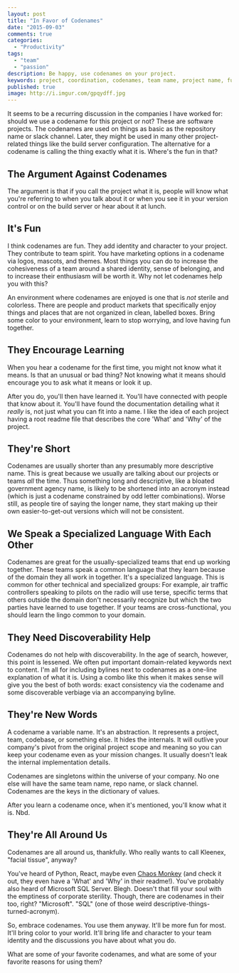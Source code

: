 ```yaml
---
layout: post
title: "In Favor of Codenames"
date: "2015-09-03"
comments: true
categories:
  - "Productivity"
tags:
  - "team"
  - "passion"
description: Be happy, use codenames on your project.
keywords: project, coordination, codenames, team name, project name, fun
published: true
image: http://i.imgur.com/gpqydff.jpg
---
```


It seems to be a recurring discussion in the companies I have worked for: should we use a codename for this project or not?  These are software projects.  The codenames are used on things as basic as the repository name or slack channel.  Later, they might be used in many other project-related things like the build server configuration.  The alternative for a codename is calling the thing exactly what it is.  Where's the fun in that?

<!--more-->

## The Argument Against Codenames
The argument is that if you call the project what it is, people will know what you're referring to when you talk about it or when you see it in your version control or on the build server or hear about it at lunch.

## It's Fun
I think codenames are fun.  They add identity and character to your project.  They contribute to team spirit.  You have marketing options in a codename via logos, mascots, and themes.  Most things you can do to increase the cohesiveness of a team around a shared identity, sense of belonging, and to increase their enthusiasm will be worth it.  Why not let codenames help you with this?

An environment where codenames are enjoyed is one that is *not* sterile and colorless.  There are people and product markets that specifically enjoy things and places that are not organized in clean, labelled boxes.  Bring some color to your environment, learn to stop worrying, and love having fun together.

## They Encourage Learning
When you hear a codename for the first time, you might not know what it means.  Is that an unusual or bad thing?  Not knowing what it means should encourage you to ask what it means or look it up.

After you do, you'll then have learned it.  You'll have connected with people that know about it.  You'll have found the documentation detailing what it *really* is, not just what you can fit into a name.  I like the idea of each project having a root readme file that describes the core 'What' and 'Why' of the project.

## They're Short
Codenames are usually shorter than any presumably more descriptive name.  This is great because we usually are talking about our projects or teams *all* the time.  Thus something long and descriptive, like a bloated government agency name, is likely to be shortened into an acronym instead (which is just a codename constrained by odd letter combinations).  Worse still, as people tire of saying the longer name, they start making up their own easier-to-get-out versions which will not be consistent.

## We Speak a Specialized Language With Each Other
Codenames are great for the usually-specialized teams that end up working together.  These teams speak a common language that they learn because of the domain they all work in together.  It's a specialized language.  This is common for other technical and specialized groups: For example, air traffic controllers speaking to pilots on the radio will use terse, specific terms that others outside the domain don't necessarily recognize but which the two parties have learned to use together.  If your teams are cross-functional, you should learn the lingo common to your domain.

## They Need Discoverability Help
Codenames do not help with discoverability.  In the age of search, however, this point is lessened.  We often put important domain-related keywords next to content.  I'm all for including bylines next to codenames as a one-line explanation of what it is.  Using a combo like this when it makes sense will give you the best of both words: exact consistency via the codename and some discoverable verbiage via an accompanying byline.

## They're New Words
A codename a variable name.  It's an abstraction.  It represents a project, team, codebase, or something else.  It hides the internals.  It will outlive your company's pivot from the original project scope and meaning so you can keep your codename even as your mission changes.  It usually doesn't leak the internal implementation details.

Codenames are singletons within the universe of your company.  No one else will have the same team name, repo name, or slack channel.  Codenames are the keys in the dictionary of values.

After you learn a codename once, when it's mentioned, you'll know what it is.  Nbd.

## They're All Around Us
Codenames are all around us, thankfully.  Who really wants to call Kleenex, "facial tissue", anyway?

You've heard of Python, React, maybe even [Chaos Monkey](https://github.com/Netflix/SimianArmy/wiki/Chaos-Monkey) (and check it out, they even have a 'What' and 'Why' in their readme!).  You've probably also heard of Microsoft SQL Server.  Blegh.  Doesn't that fill your soul with the emptiness of corporate sterility.  Though, there are codenames in their too, right?  "Microsoft".  "SQL" (one of those weird descriptive-things-turned-acronym).

So, embrace codenames.  You use them anyway.  It'll be more fun for most.  It'll bring color to your world.  It'll bring life and character to your team identity and the discussions you have about what you do.

What are some of your favorite codenames, and what are some of your favorite reasons for using them?
